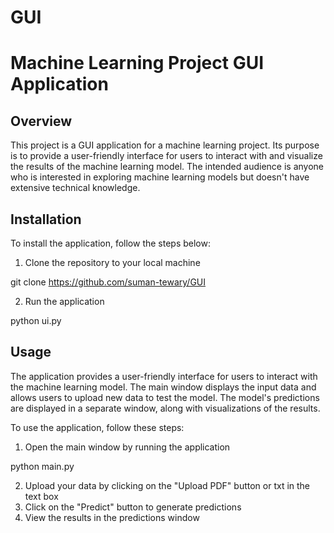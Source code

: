 # GUI
# Machine Learning Project GUI Application

## Overview
This project is a GUI application for a machine learning project. Its purpose is to provide a user-friendly interface for users to interact with and visualize the results of the machine learning model. The intended audience is anyone who is interested in exploring machine learning models but doesn't have extensive technical knowledge.

## Installation
To install the application, follow the steps below:
1. Clone the repository to your local machine

git clone https://github.com/suman-tewary/GUI

2. Run the application

python ui.py


## Usage
The application provides a user-friendly interface for users to interact with the machine learning model. The main window displays the input data and allows users to upload new data to test the model. The model's predictions are displayed in a separate window, along with visualizations of the results.

To use the application, follow these steps:
1. Open the main window by running the application

python main.py

2. Upload your data by clicking on the "Upload PDF" button or txt in the text box
3. Click on the "Predict" button to generate predictions
4. View the results in the predictions window


